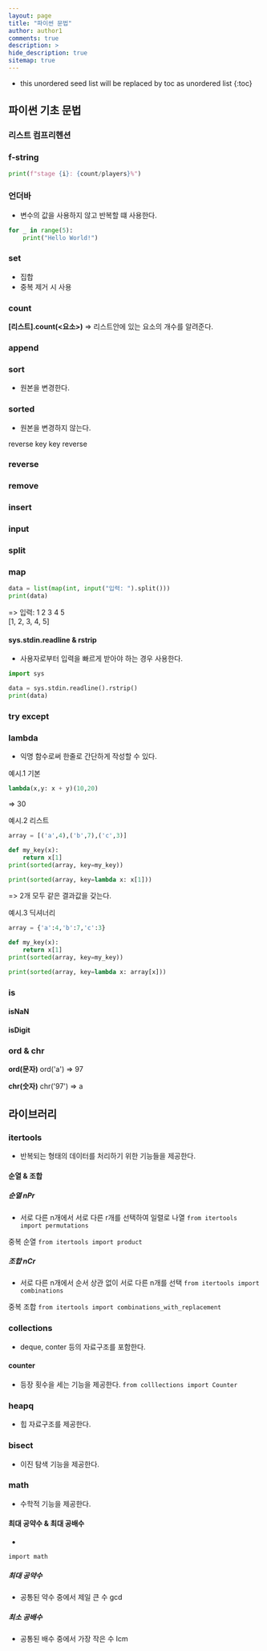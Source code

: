 ```yaml
---
layout: page
title: "파이썬 문법"
author: author1
comments: true
description: >
hide_description: true
sitemap: true
---
```


* this unordered seed list will be replaced by toc as unordered list 
{:toc}

## 파이썬 기초 문법

### 리스트 컴프리헨션 

### f-string
```py
print(f"stage {i}: {count/players}%")
```

### 언더바
- 변수의 값을 사용하지 않고 반복할 떄 사용한다.
```py
for _ in range(5):
    print("Hello World!")
```

### set
- 집합 
- 중복 제거 시 사용

### count
**[리스트].count(<요소>)**
=> 리스트안에 있는 요소의 개수를 알려준다.

### append
### sort
- 원본을 변경한다.

### sorted
- 원본을 변경하지 않는다.

reverse
key
key reverse

### reverse
### remove

### insert

### input
### split
### map
```py
data = list(map(int, input("입력: ").split()))
print(data)
```
=> 입력: 1 2 3 4 5<br>
   [1, 2, 3, 4, 5]

#### sys.stdin.readline & rstrip
- 사용자로부터 입력을 빠르게 받아야 하는 경우 사용한다.

```py
import sys

data = sys.stdin.readline().rstrip()
print(data)
```


### try except

### lambda
- 익명 함수로써 한줄로 간단하게 작성할 수 있다.

예시.1 기본

```py
lambda(x,y: x + y)(10,20)
```
=> 30

예시.2 리스트
```py
array = [('a',4),('b',7),('c',3)]

def my_key(x):
    return x[1]
print(sorted(array, key=my_key))

print(sorted(array, key=lambda x: x[1]))
```
=> 2개 모두 같은 결과값을 갖는다.

예시.3 딕셔너리
```py
array = {'a':4,'b':7,'c':3}

def my_key(x):
    return x[1]
print(sorted(array, key=my_key))

print(sorted(array, key=lambda x: array[x]))
```

### is
#### isNaN
#### isDigit
####

### ord & chr
**ord(문자)**
ord('a') => 97

**chr(숫자)**
chr('97') => a

## 라이브러리
### itertools
- 반복되는 형태의 데이터를 처리하기 위한 기능들을 제공한다.

#### 순열 & 조합
##### 순열 nPr
- 서로 다른 n개에서 서로 다른 r개를 선택하여 일렬로 나열
`from itertools import permutations`

중복 순열
`from itertools import product`

##### 조합 nCr
- 서로 다른 n개에서 순서 상관 없이 서로 다른 n개를 선택
`from itertools import combinations`

중복 조합
`from itertools import combinations_with_replacement`

### collections
- deque, conter 등의 자료구조를 포함한다.
#### counter
- 등장 횟수을 세는 기능을 제공한다.
`from colllections import Counter`

### heapq
- 힙 자료구조를 제공한다.

### bisect
- 이진 탐색 기능을 제공한다.

### math
- 수학적 기능을 제공한다.
#### 최대 공약수 & 최대 공배수
-
`import math`
##### 최대 공약수
- 공통된 약수 중에서 제일 큰 수
gcd
##### 최소 공배수
- 공통된 배수 중에서 가장 작은 수
lcm

